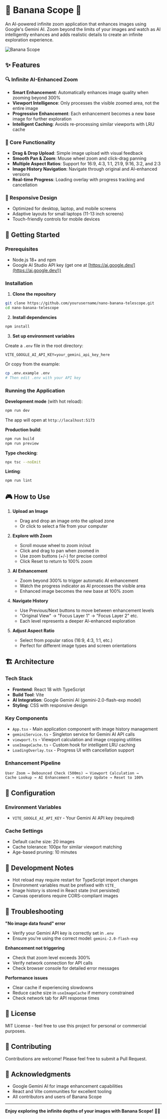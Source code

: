 # 🍌 Banana Scope 🔭

An AI-powered infinite zoom application that enhances images using Google's Gemini AI. Zoom beyond the limits of your images and watch as AI intelligently enhances and adds realistic details to create an infinite exploration experience.

![Banana Scope](img.png)

## ✨ Features

### 🔍 Infinite AI-Enhanced Zoom
- **Smart Enhancement**: Automatically enhances image quality when zooming beyond 300%
- **Viewport Intelligence**: Only processes the visible zoomed area, not the entire image
- **Progressive Enhancement**: Each enhancement becomes a new base image for further exploration
- **Intelligent Caching**: Avoids re-processing similar viewports with LRU cache

### 🎯 Core Functionality
- **Drag & Drop Upload**: Simple image upload with visual feedback
- **Smooth Pan & Zoom**: Mouse wheel zoom and click-drag panning
- **Multiple Aspect Ratios**: Support for 16:9, 4:3, 1:1, 21:9, 9:16, 3:2, and 2:3
- **Image History Navigation**: Navigate through original and AI-enhanced versions
- **Real-time Progress**: Loading overlay with progress tracking and cancellation

### 📱 Responsive Design
- Optimized for desktop, laptop, and mobile screens
- Adaptive layouts for small laptops (11-13 inch screens)
- Touch-friendly controls for mobile devices

## 🚀 Getting Started

### Prerequisites

- Node.js 18+ and npm
- Google AI Studio API key (get one at [https://ai.google.dev/](https://ai.google.dev/))

### Installation

1. **Clone the repository**
```bash
git clone https://github.com/yourusername/nano-banana-telescope.git
cd nano-banana-telescope
```

2. **Install dependencies**
```bash
npm install
```

3. **Set up environment variables**

Create a `.env` file in the root directory:
```env
VITE_GOOGLE_AI_API_KEY=your_gemini_api_key_here
```

Or copy from the example:
```bash
cp .env.example .env
# Then edit .env with your API key
```

### Running the Application

**Development mode** (with hot reload):
```bash
npm run dev
```
The app will open at `http://localhost:5173`

**Production build**:
```bash
npm run build
npm run preview
```

**Type checking**:
```bash
npx tsc --noEmit
```

**Linting**:
```bash
npm run lint
```

## 🎮 How to Use

1. **Upload an Image**
   - Drag and drop an image onto the upload zone
   - Or click to select a file from your computer

2. **Explore with Zoom**
   - Scroll mouse wheel to zoom in/out
   - Click and drag to pan when zoomed in
   - Use zoom buttons (+/-) for precise control
   - Click Reset to return to 100% zoom

3. **AI Enhancement**
   - Zoom beyond 300% to trigger automatic AI enhancement
   - Watch the progress indicator as AI processes the visible area
   - Enhanced image becomes the new base at 100% zoom

4. **Navigate History**
   - Use Previous/Next buttons to move between enhancement levels
   - "Original View" → "Focus Layer 1" → "Focus Layer 2" etc.
   - Each level represents a deeper AI-enhanced exploration

5. **Adjust Aspect Ratio**
   - Select from popular ratios (16:9, 4:3, 1:1, etc.)
   - Perfect for different image types and screen orientations

## 🏗️ Architecture

### Tech Stack
- **Frontend**: React 18 with TypeScript
- **Build Tool**: Vite
- **AI Integration**: Google Gemini AI (gemini-2.0-flash-exp model)
- **Styling**: CSS with responsive design

### Key Components
- `App.tsx` - Main application component with image history management
- `geminiService.ts` - Singleton service for Gemini AI API calls
- `viewport.ts` - Viewport calculation and image cropping utilities
- `useImageCache.ts` - Custom hook for intelligent LRU caching
- `LoadingOverlay.tsx` - Progress UI with cancellation support

### Enhancement Pipeline
```
User Zoom → Debounced Check (500ms) → Viewport Calculation → 
Cache Lookup → AI Enhancement → History Update → Reset to 100%
```

## 🔧 Configuration

### Environment Variables
- `VITE_GOOGLE_AI_API_KEY` - Your Gemini AI API key (required)

### Cache Settings
- Default cache size: 20 images
- Cache tolerance: 100px for similar viewport matching
- Age-based pruning: 10 minutes

## 📝 Development Notes

- Hot reload may require restart for TypeScript import changes
- Environment variables must be prefixed with `VITE_`
- Image history is stored in React state (not persisted)
- Canvas operations require CORS-compliant images

## 🐛 Troubleshooting

**"No image data found" error**
- Verify your Gemini API key is correctly set in `.env`
- Ensure you're using the correct model: `gemini-2.0-flash-exp`

**Enhancement not triggering**
- Check that zoom level exceeds 300%
- Verify network connection for API calls
- Check browser console for detailed error messages

**Performance issues**
- Clear cache if experiencing slowdowns
- Reduce cache size in `useImageCache` if memory constrained
- Check network tab for API response times

## 📄 License

MIT License - feel free to use this project for personal or commercial purposes.

## 🤝 Contributing

Contributions are welcome! Please feel free to submit a Pull Request.

## 🙏 Acknowledgments

- Google Gemini AI for image enhancement capabilities
- React and Vite communities for excellent tooling
- All contributors and users of Banana Scope

---

**Enjoy exploring the infinite depths of your images with Banana Scope!** 🍌🔭